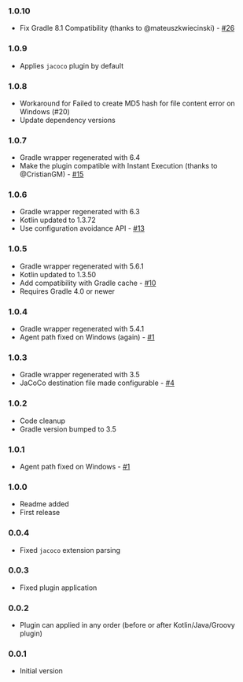 ### 1.0.10

- Fix Gradle 8.1 Compatibility (thanks to @mateuszkwiecinski) - [#26](#26)

### 1.0.9
- Applies `jacoco` plugin by default

### 1.0.8
- Workaround for Failed to create MD5 hash for file content error on Windows (#20)
- Update dependency versions

### 1.0.7
- Gradle wrapper regenerated with 6.4
- Make the plugin compatible with Instant Execution (thanks to @CristianGM) - [#15](#15)

### 1.0.6
- Gradle wrapper regenerated with 6.3
- Kotlin updated to 1.3.72
- Use configuration avoidance API - [#13](#13)

### 1.0.5
- Gradle wrapper regenerated with 5.6.1
- Kotlin updated to 1.3.50
- Add compatibility with Gradle cache - [#10](#10)
- Requires Gradle 4.0 or newer

### 1.0.4
- Gradle wrapper regenerated with 5.4.1
- Agent path fixed on Windows (again) - [#1](#1)

### 1.0.3
- Gradle wrapper regenerated with 3.5
- JaCoCo destination file made configurable - [#4](#4)

### 1.0.2
- Code cleanup
- Gradle version bumped to 3.5

### 1.0.1
- Agent path fixed on Windows - [#1](#1)

### 1.0.0
- Readme added
- First release

### 0.0.4
- Fixed `jacoco` extension parsing

### 0.0.3
- Fixed plugin application

### 0.0.2
- Plugin can applied in any order (before or after Kotlin/Java/Groovy plugin)

### 0.0.1
- Initial version
